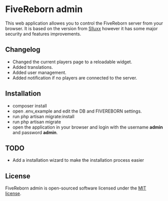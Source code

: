 # FiveReborn admin

This web application allowes you to control the FiveReborn server from your browser.
It is based on the version from [Slluxx](https://github.com/Slluxx/Fivereborn-Webmanager) however it has some major security and features improvements.

## Changelog

- Changed the current players page to a reloadable widget.
- Added translations.
- Added user management.
- Added notification if no players are connected to the server.

## Installation

- composer install
- open .env_example and edit the DB and FIVEREBORN settings.
- run php artisan migrate:install
- run php artisan migrate
- open the application in your browser and login with the username **admin** and password **admin**.

## TODO

- Add a installation wizard to make the installation process easier

## License

FiveReborn admin is open-sourced software licensed under the [MIT license](http://opensource.org/licenses/MIT).
